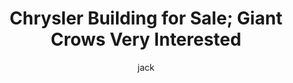 ---
layout: post
title: "Chrysler Building for Sale; Giant Crows Very Interested"
author: jack
categories: [ general ]
image: assets/images/chrysler-building.jpg
featured: false
hidden: false
---